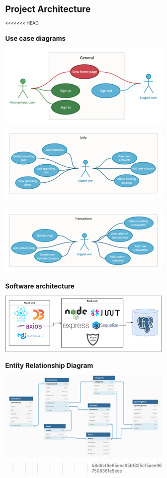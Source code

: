 # Project Architecture

<<<<<<< HEAD
## Use case diagrams

![General use case diagram for anonymous and logged users](./images/General_UseCaseDiagram.png)

![Info use case diagram for logged user](./images/Info_UseCaseDiagram.png)

![Transacrions use case diagram for logged user](./images/Transactions_UseCaseDiagram.png)
=======
## Software architecture

![Software architecture](./images/architecture.png)

## Entity Relationship Diagram

![ER diagram](./images/ER_diagram.png)
>>>>>>> b8d6cf6e65eea95b1825c15aee967508361e5ece
